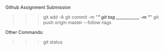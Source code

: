 Github Assignment Submission

>>> git add -A
>>> git commit -m "___________"
>>> git tag ___________ -m "___________"
>>> git push origin master --follow-tags

Other Commands:
>>> git status
